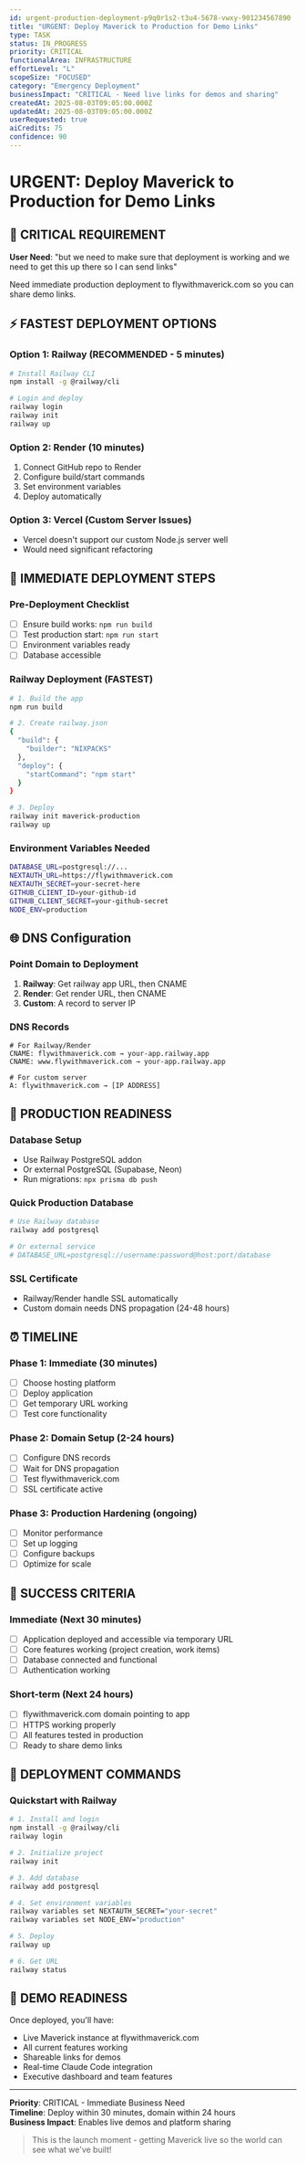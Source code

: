 ```yaml
---
id: urgent-production-deployment-p9q0r1s2-t3u4-5678-vwxy-901234567890
title: "URGENT: Deploy Maverick to Production for Demo Links"
type: TASK
status: IN_PROGRESS
priority: CRITICAL
functionalArea: INFRASTRUCTURE
effortLevel: "L"
scopeSize: "FOCUSED"
category: "Emergency Deployment"
businessImpact: "CRITICAL - Need live links for demos and sharing"
createdAt: 2025-08-03T09:05:00.000Z
updatedAt: 2025-08-03T09:05:00.000Z
userRequested: true
aiCredits: 75
confidence: 90
---
```


# URGENT: Deploy Maverick to Production for Demo Links

## 🚨 CRITICAL REQUIREMENT

**User Need**: "but we need to make sure that deployment is working and we need to get this up there so I can send links"

Need immediate production deployment to flywithmaverick.com so you can share demo links.

## ⚡ FASTEST DEPLOYMENT OPTIONS

### Option 1: Railway (RECOMMENDED - 5 minutes)
```bash
# Install Railway CLI
npm install -g @railway/cli

# Login and deploy
railway login
railway init
railway up
```

### Option 2: Render (10 minutes)
1. Connect GitHub repo to Render
2. Configure build/start commands
3. Set environment variables
4. Deploy automatically

### Option 3: Vercel (Custom Server Issues)
- Vercel doesn't support our custom Node.js server well
- Would need significant refactoring

## 🔧 IMMEDIATE DEPLOYMENT STEPS

### Pre-Deployment Checklist
- [ ] Ensure build works: `npm run build`
- [ ] Test production start: `npm run start`
- [ ] Environment variables ready
- [ ] Database accessible

### Railway Deployment (FASTEST)
```bash
# 1. Build the app
npm run build

# 2. Create railway.json
{
  "build": {
    "builder": "NIXPACKS"
  },
  "deploy": {
    "startCommand": "npm start"
  }
}

# 3. Deploy
railway init maverick-production
railway up
```

### Environment Variables Needed
```bash
DATABASE_URL=postgresql://...
NEXTAUTH_URL=https://flywithmaverick.com
NEXTAUTH_SECRET=your-secret-here
GITHUB_CLIENT_ID=your-github-id
GITHUB_CLIENT_SECRET=your-github-secret
NODE_ENV=production
```

## 🌐 DNS Configuration

### Point Domain to Deployment
1. **Railway**: Get railway app URL, then CNAME
2. **Render**: Get render URL, then CNAME
3. **Custom**: A record to server IP

### DNS Records
```
# For Railway/Render
CNAME: flywithmaverick.com → your-app.railway.app
CNAME: www.flywithmaverick.com → your-app.railway.app

# For custom server
A: flywithmaverick.com → [IP ADDRESS]
```

## 🚀 PRODUCTION READINESS

### Database Setup
- Use Railway PostgreSQL addon
- Or external PostgreSQL (Supabase, Neon)
- Run migrations: `npx prisma db push`

### Quick Production Database
```bash
# Use Railway database
railway add postgresql

# Or external service
# DATABASE_URL=postgresql://username:password@host:port/database
```

### SSL Certificate
- Railway/Render handle SSL automatically
- Custom domain needs DNS propagation (24-48 hours)

## ⏰ TIMELINE

### Phase 1: Immediate (30 minutes)
- [ ] Choose hosting platform
- [ ] Deploy application
- [ ] Get temporary URL working
- [ ] Test core functionality

### Phase 2: Domain Setup (2-24 hours)
- [ ] Configure DNS records
- [ ] Wait for DNS propagation
- [ ] Test flywithmaverick.com
- [ ] SSL certificate active

### Phase 3: Production Hardening (ongoing)
- [ ] Monitor performance
- [ ] Set up logging
- [ ] Configure backups
- [ ] Optimize for scale

## 🎯 SUCCESS CRITERIA

### Immediate (Next 30 minutes)
- [ ] Application deployed and accessible via temporary URL
- [ ] Core features working (project creation, work items)
- [ ] Database connected and functional
- [ ] Authentication working

### Short-term (Next 24 hours)
- [ ] flywithmaverick.com domain pointing to app
- [ ] HTTPS working properly
- [ ] All features tested in production
- [ ] Ready to share demo links

## 🔧 DEPLOYMENT COMMANDS

### Quickstart with Railway
```bash
# 1. Install and login
npm install -g @railway/cli
railway login

# 2. Initialize project
railway init

# 3. Add database
railway add postgresql

# 4. Set environment variables
railway variables set NEXTAUTH_SECRET="your-secret"
railway variables set NODE_ENV="production"

# 5. Deploy
railway up

# 6. Get URL
railway status
```

## 📱 DEMO READINESS

Once deployed, you'll have:
- Live Maverick instance at flywithmaverick.com
- All current features working
- Shareable links for demos
- Real-time Claude Code integration
- Executive dashboard and team features

---

**Priority**: CRITICAL - Immediate Business Need  
**Timeline**: Deploy within 30 minutes, domain within 24 hours  
**Business Impact**: Enables live demos and platform sharing  

> This is the launch moment - getting Maverick live so the world can see what we've built!